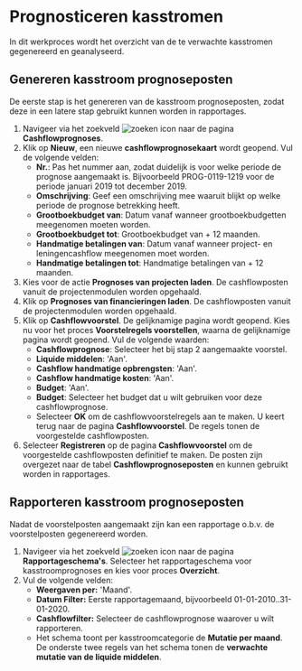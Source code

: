# Prognosticeren kasstromen

In dit werkproces wordt het overzicht van de te verwachte kasstromen gegenereerd en geanalyseerd.

## Genereren kasstroom prognoseposten

De eerste stap is het genereren van de kasstroom prognoseposten, zodat deze in een latere stap gebruikt kunnen worden in rapportages.

1. Navigeer via het zoekveld ![zoeken icon](/assets/images/zoeken.png "zoeken icon") naar de pagina **Cashflowprognoses**.
2. Klik op **Nieuw**, een nieuwe **cashflowprognosekaart** wordt geopend. Vul de volgende velden:
	- **Nr.**: Pas het nummer aan, zodat duidelijk is voor welke periode de prognose aangemaakt is. Bijvoorbeeld PROG-0119-1219 voor de periode januari 2019 tot december 2019.
	- **Omschrijving**: Geef een omschrijving mee waaruit blijkt op welke periode de prognose betrekking heeft.
	- **Grootboekbudget van**: Datum vanaf wanneer grootboekbudgetten meegenomen moeten worden.
	- **Grootboekbudget tot**: Grootboekbudget van + 12 maanden.
	- **Handmatige betalingen van**: Datum vanaf wanneer project- en leningencashflow meegenomen moet worden.
	- **Handmatige betalingen tot**: Handmatige betalingen van + 12 maanden.
3. Kies voor de actie **Prognoses van projecten laden**. De cashflowposten vanuit de projectenmodulen worden opgehaald.
4. Klik op **Prognoses van financieringen laden**. De cashflowposten vanuit de projectenmodulen worden opgehaald.
5. Klik op **Cashflowvoorstel**. De gelijknamige pagina  wordt geopend. Kies nu voor het proces **Voorstelregels voorstellen**, waarna de gelijknamige pagina wordt geopend. Vul de volgende waarden:
	- **Cashflowprognose**: Selecteer het bij stap 2 aangemaakte voorstel.
	- **Liquide middelen**: 'Aan'.
	- **Cashflow handmatige opbrengsten**: 'Aan'.
	- **Cashflow handmatige kosten**: 'Aan'.
	- **Budget**: 'Aan'.
	- **Budget**: Selecteer het budget dat u wilt gebruiken voor deze cashflowprognose.
	- Selecteer **OK** om de cashflowvoorstelregels aan te maken. U keert terug naar de pagina **Cashflowvoorstel**. De regels tonen de voorgestelde cashflowposten.
6. Selecteer **Registreren** op de pagina **Cashflowvoorstel** om de voorgestelde cashflowposten definitief te maken. De posten zijn overgezet naar de tabel **Cashflowprognoseposten** en kunnen gebruikt worden in rapportages.

## Rapporteren kasstroom prognoseposten

Nadat de voorstelposten aangemaakt zijn kan een rapportage o.b.v. de voorstelposten gegenereerd worden.

1. Navigeer via het zoekveld ![zoeken icon](/assets/images/zoeken.png "zoeken icon") naar de pagina **Rapportageschema's**. Selecteer het rapportageschema voor kasstroomprognoses en kies voor proces **Overzicht**.
2. Vul de volgende velden:
	- **Weergaven per:** 'Maand'.
	- **Datum Filter:** Eerste rapportagemaand, bijvoorbeeld 01-01-2010..31-01-2020.
	- **Cashflowfilter:** Selecteer de cashflowprognose waarover u wilt rapporteren.
	- Het schema toont per kasstroomcategorie de **Mutatie per maand**. De onderste twee regels van het schema tonen de **verwachte mutatie van de liquide middelen**.

